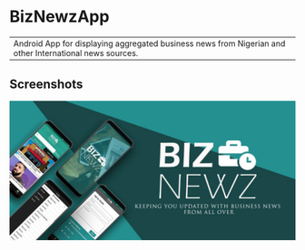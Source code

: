 # BizNewzApp
<table>
<tr>
<td>
  Android App for displaying aggregated business news from Nigerian and other International news sources.
</td>
</tr>
</table>

## Screenshots

![Promo Image](screenshots/IMG-20191207-WA0016.jpg)
